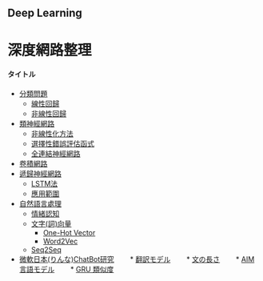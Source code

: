 ## Deep Learning
# 深度網路整理

#### タイトル
* [分類問題](#)
  * [線性回歸](#)
  * [非線性回歸](#)
* [類神經網路](#)
  * [非線性化方法](#)
  * [選擇性錯誤評估函式](#)
  * [全連結神經網路](#)
* [卷積網路](#)
* [遞歸神經網路](#)
  * [LSTM法](#)
  * [應用範圍](#)
* [自然語言處理](#)
  * [情緒認知](#)
  * [文字(詞)向量](#)
    * [One-Hot Vector](#)
	* [Word2Vec](#)
  * [Seq2Seq](#)
* [微軟日本(りんな)ChatBot研究](#)
　　* [翻訳モデル](#)
　　* [文の長さ](#)
　　* [AIM言語モデル](#)
　　* [GRU 類似度](#)

###